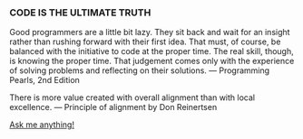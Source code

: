 ### CODE IS THE ULTIMATE TRUTH 

Good programmers are a little bit lazy. 
They sit back and wait for an insight 
rather than rushing forward with their 
first idea. That must, of course, be 
balanced with the initiative to code at 
the proper time. The real skill, though, 
is knowing the proper time. That judgement 
comes only with the experience of solving 
problems and reflecting on their solutions.
— Programming Pearls, 2nd Edition

There is more value created with overall 
alignment than with local excellence. 
— Principle of alignment by Don Reinertsen


[Ask me anything!](https://github.com/codeanit/ama/issues/new)




